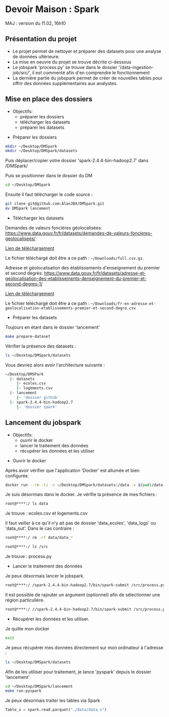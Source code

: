 # Devoir Maison : Spark

MAJ : version du 11.02, 16h10

## Présentation du projet

- Le projet permet de nettoyer et préparer des datasets pour une analyse de données ultérieure.
- La mise en oeuvre du projet se trouve décrite ci-dessous
- Le jobspark 'process.py' se trouve dans le dossier '/data-ingestion-job/src/', il est commenté afin d'en comprendre le fonctionnement
- La dernière partie du jobspark permet de créer de nouvelles tables pour offrir des données supplémentaires aux analystes.

## Mise en place des dossiers

- Objectifs:
   * préparer les dossiers
   * télécharger les datasets
   * préparer les datasets

+ Préparer les dossiers

```bash
mkdir ~/Desktop/DMSpark
mkdir ~/Desktop/DMSpark/datasets
``` 
Puis déplacer/copier votre dossier 'spark-2.4.4-bin-hadoop2.7' dans /DMSpark/

Puis se positionner dans le dossier du DM

```bash
cd ~/Desktop/DMSpark
``` 
Ensuite il faut télécharger le code source :

```bash
git clone git@github.com:AlanJBX/DMSpark.git
mv DMSpark lancement
``` 

+ Télécharger les datasets

Demandes de valeurs foncières géolocalisées: https://www.data.gouv.fr/fr/datasets/demandes-de-valeurs-foncieres-geolocalisees/

[Lien de téléchargement](https://cadastre.data.gouv.fr/data/etalab-dvf/latest/csv/2019/full.csv.gz)

Le fichier téléchargé doit être a ce path : `~/Downloads/full.csv.gz`.

Adresse et géolocalisation des établissements d'enseignement du premier et second degrés: https://www.data.gouv.fr/fr/datasets/adresse-et-geolocalisation-des-etablissements-denseignement-du-premier-et-second-degres-1/

[Lien de téléchargement](https://www.data.gouv.fr/fr/datasets/r/b3b26ad1-a143-4651-afd6-dde3908196fc)

Le fichier téléchargé doit être a ce path : `~/Downloads/fr-en-adresse-et-geolocalisation-etablissements-premier-et-second-degre.csv`

+ Préparer les datasets

Toujours en étant dans le dossier 'lancement'

```bash
make prepare-dataset
``` 

Vérifier la présence des datasets :

```bash
ls ~/Desktop/DMSpark/datasets
``` 

Vous devriez alors avoir l'architecture suivante :

```bash
~/Desktop/DMSPark
  |- datasets
     |- ecoles.csv
     |- logements.csv
  |- lancement
     |- 'dossier github'
  |- spark-2.4.4-bin-hadoop2.7
     |- 'dossier spark'
``` 

## Lancement du jobspark

- Objectifs:
   * ouvrir le docker
   * lancer le traitement des données
   * récupérer les données et les utiliser

+ Ouvrir le docker

Après avoir vérifier que l'application 'Docker' est allumée et bien configurée.


```bash
docker run --rm -ti -v ~/Desktop/DMSpark/datasets:/data -v $(pwd)/data-ingestion-job/src:/src  -p 4040:4040 --entrypoint bash stebourbi/sio:pyspark'
``` 
Je suis désormais dans le docker. Je vérifie la présence de mes fichiers :

```bash
root@****:/ ls data
```
Je trouve : ecoles.csv et logements.csv

Il faut veiller à ce qu'il n'y ait pas de dossier 'data_ecoles', 'data_logs' ou 'data_out'. Dans le cas contraire :

```bash
root@****:/ rm -rf data/data_*
``` 


```bash
root@****:/ ls /src
``` 

Je trouve : process.py

+ Lancer le traitement des données

Je peux désormais lancer le jobspark.

```bash
root@****:/ /spark-2.4.4-bin-hadoop2.7/bin/spark-submit /src/process.py -l /data/logements.csv -e /data/ecoles.csv
```

Il est possible de rajouter un argument (optionnel) afin de sélectionner une région particulière.

```bash
root@****:/ //spark-2.4.4-bin-hadoop2.7/bin/spark-submit /src/process.py -l /data/logements.csv -e /data/ecoles.csv -r Bretagne
```

+ Récupérer les données et les utiliser.

Je quitte mon docker
```bash
exit
```

Je peux récupérer mes données directement sur mon ordinateur à l'adresse :
```bash
ls ~/Desktop/DMSpark/datasets
```

Afin de les utiliser pour traitement, je lance 'pyspark' depuis le dossier 'lancement'
```bash
cd ~/Desktop/DMSpark/lancement
make run-pyspark
```

Je peux désormais traiter les tables via Spark
```python
Table_x = spark.read.parquet("./data/data_x")
```
